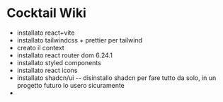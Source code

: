 # Cocktail Wiki

- installato react+vite
- installato tailwindcss + prettier per tailwind
- creato il context
- installato react router dom 6.24.1
- installato styled components
- installato react icons
- installato shadcn/ui -- disinstallo shadcn per fare tutto da solo, in un progetto futuro lo usero sicuramente
- 
